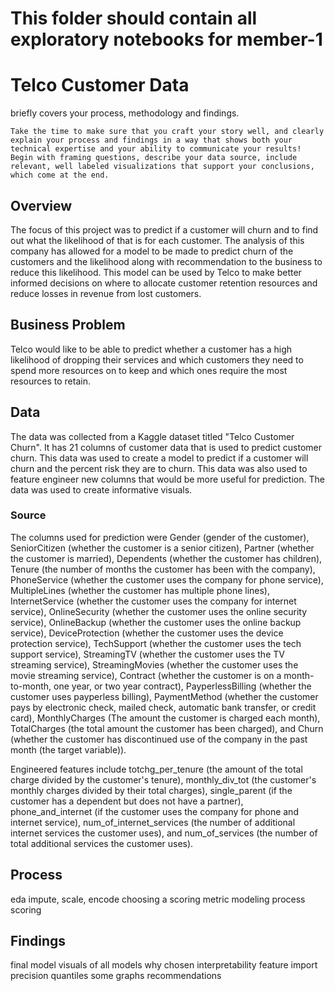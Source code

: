 # This folder should contain all exploratory notebooks for member-1

# Telco Customer Data
 briefly covers your process, methodology and findings.

    Take the time to make sure that you craft your story well, and clearly explain your process and findings in a way that shows both your technical expertise and your ability to communicate your results!
    Begin with framing questions, describe your data source, include relevant, well labeled visualizations that support your conclusions, which come at the end.
 
## Overview
The focus of this project was to predict if a customer will churn and to find out what the likelihood of that is for each customer. The analysis of this company has allowed for a model to be made to predict churn of the customers and the likelihood along with recommendation to the business to reduce this likelihood. This model can be used by Telco to make better informed decisions on where to allocate customer retention resources and reduce losses in revenue from lost customers.
 
## Business Problem
Telco would like to be able to predict whether a customer has a high likelihood of dropping their services and which customers they need to spend more resources on to keep and which ones require the most resources to retain.

## Data
The data was collected from a Kaggle dataset titled "Telco Customer Churn". It has 21 columns of customer data that is used to predict customer churn. This data was used to create a model to predict if a customer will churn and the percent risk they are to churn. This data was also used to feature engineer new columns that would be more useful for prediction. The data was used to create informative visuals.

### Source
The columns used for prediction were Gender (gender of the customer), SeniorCitizen (whether the customer is a senior citizen), Partner (whether the customer is married), Dependents (whether the customer has children), Tenure (the number of months the customer has been with the company), PhoneService (whether the customer uses the company for phone service), MultipleLines (whether the customer has multiple phone lines), InternetService (whether the customer uses the company for internet service), OnlineSecurity (whether the customer uses the online security service), OnlineBackup (whether the customer uses the online backup service), DeviceProtection (whether the customer uses the device protection service), TechSupport (whether the customer uses the tech support service), StreamingTV (whether the customer uses the TV streaming service), StreamingMovies (whether the customer uses the movie streaming service), Contract (whether the customer is on a month-to-month, one year, or two year contract), PayperlessBilling (whether the customer uses payperless billing), PaymentMethod (whether the customer pays by electronic check, mailed check, automatic bank transfer, or credit card), MonthlyCharges (The amount the customer is charged each month), TotalCharges (the total amount the customer has been charged), and Churn (whether the customer has discontinued use of the company in the past month (the target variable)).

Engineered features include totchg_per_tenure (the amount of the total charge divided by the customer's tenure), monthly_div_tot (the customer's monthly charges divided by their total charges), single_parent (if the customer has a dependent but does not have a partner), phone_and_internet (if the customer uses the company for phone and internet service), num_of_internet_services (the number of additional internet services the customer uses), and num_of_services (the number of total additional services the customer uses).
    
## Process
eda
impute, scale, encode
choosing a scoring metric
modeling process
scoring

## Findings
final model 
visuals of all models
why chosen
interpretability
feature import
precision quantiles
some graphs
recommendations